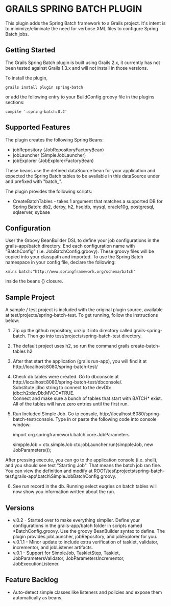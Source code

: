 # GRAILS SPRING BATCH PLUGIN

This plugin adds the Spring Batch framework to a Grails project. It's intent is to minimize/eliminate the need for verbose XML files to configure Spring Batch jobs. 

## Getting Started

The Grails Spring Batch plugin is built using Grails 2.x, it currently has not been tested against Grails 1.3.x and will not install in those versions.

To install the plugin,
<pre><code>grails install plugin spring-batch</code></pre>

or add the following entry to your BuildConfig.groovy file in the plugins sections:
<pre><code>compile ':spring-batch:0.2'</code></pre>

## Supported Features

The plugin creates the following Spring Beans:
* jobRepository (JobRepositoryFactoryBean)
* jobLauncher (SimpleJobLauncher)
* jobExplorer (JobExplorerFactoryBean)

These beans use the defined dataSource bean for your application and expected the Spring Batch tables to be available in this dataSource under and prefixed with "batch_".

The plugin provides the following scripts:
* CreateBatchTables - takes 1 argument that matches a supported DB for Spring Batch: db2, derby, h2, hsqldb, mysql, oracle10g, postgresql, sqlserver, sybase


## Configuration

User the Groovy BeanBuilder DSL to define your job configurations in the grails-app/batch directory. End each configuration name with "BatchConfig" (i.e. JobBatchConfig.groovy). These groovy files will be copied into your classpath and imported. To use the Spring Batch namespace in your config file, declare the following:
<pre><code>xmlns batch:"http://www.springframework.org/schema/batch"</code></pre>
inside the beans {} closure.


## Sample Project

A sample / test project is included with the original plugin source, available at test/projects/spring-batch-test.  To get running, follow the instructions below:  

1. Zip up the github repository, unzip it into directory called grails-spring-batch.  Then go into test/projects/spring-batch-test directory.  
2. The default project uses h2, so run the command 
    grails create-batch-tables h2
3. After that start the application (grails run-app), you will find it at http://localhost:8080/spring-batch-test/
4. Check db tables were created.  Go to dbconsole at http://localhost:8080/spring-batch-test/dbconsole/.  
   Substitute jdbc string to connect to the devDb: jdbc:h2:devDb;MVCC=TRUE.  
   Connect and make sure a bunch of tables that start with BATCH* exist.   All of the tables will have zero entries until the first run. 
5. Run Included Simple Job.  Go to console, http://localhost:8080/spring-batch-test/console.  Type in or paste the following code into console window:  

    import org.springframework.batch.core.JobParameters

    simppleJob = ctx.simpleJob
    ctx.jobLauncher.run(simppleJob, new JobParameters());

After pressing execute, you can go to the application console (i.e. shell), and you should see text "Starting Job".  That means the batch job ran fine.  You can view the definition and modify at ROOT/test\projects\spring-batch-test\grails-app\batch\SimpleJobBatchConfig.groovy.

6. See run record in the db.   Running select euqries on batch tables will now show you information written about the run. 


## Versions

+ v.0.2 - Started over to make everything simplier. Define your configurations in the grails-app/batch folder in scripts named *BatchConfig.groovy. Use the groovy BeanBuilder syntax to define. The plugin provides jobLauncher, jobRepository, and jobExplorer for you.
+ v.0.1.1 - Minor update to include extra verification of tasklet, validator, incrementor, and jobListener artifacts.
+ v.0.1 - Support for SimpleJob, TaskletStep, Tasklet, JobParametersValidator, JobParametersIncrementor, JobExecutionListener.

## Feature Backlog

+ Auto-detect simple classes like listeners and policies and expose them automatically as beans.